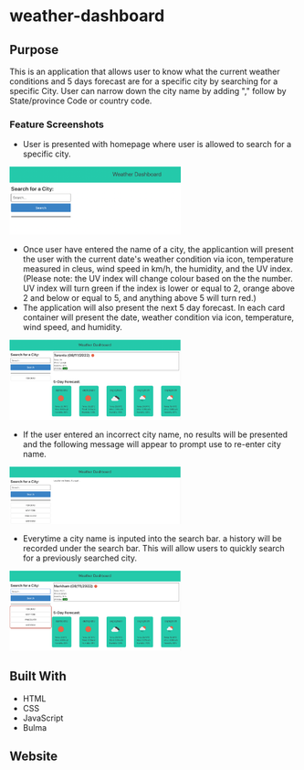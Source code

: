 # weather-dashboard

## Purpose
This is an application that allows user to know what the current weather conditions and 5 days forecast are for a specific city by searching for a specific City. User can narrow down the city name by adding "," follow by State/province Code or country code.

### Feature Screenshots
* User is presented with homepage where user is allowed to search for a specific city.
<img src="./assets/img/Homepage.png" width ="300">

* Once user have entered the name of a city, the applicantion will present the user with the current date's weather condition via icon, temperature measured in cleus, wind speed in km/h, the humidity, and the UV index. (Please note: the UV index will change colour based on the the number. UV index will turn green if the index is lower or equal to 2, orange above 2 and below or equal to 5, and anything above 5 will turn red.) <br/>
* The application will also present the next 5 day forecast. In each card container will present the date, weather condition via icon, temperature, wind speed, and humidity.
<img src="./assets/img/Results.png" width ="300">

* If the user entered an incorrect city name, no results will be presented and the following message will appear to prompt use to re-enter city name.
<img src="./assets/img/falseentry.png" width ="300">

* Everytime a city name is inputed into the search bar. a history will be recorded under the search bar. This will allow users to quickly search for a previously searched city.
<img src="./assets/img/quicksearch.png" width ="300">

## Built With
* HTML
* CSS
* JavaScript
* Bulma

## Website
